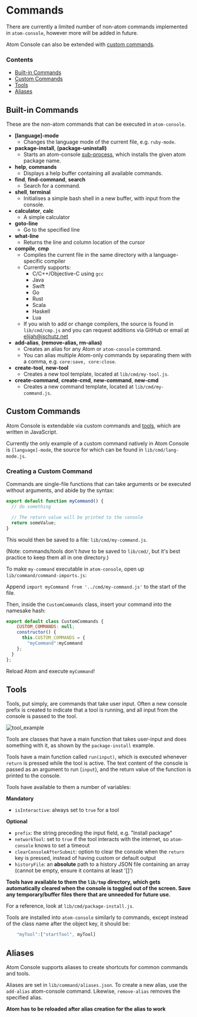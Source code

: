# Commands
There are currently a limited number of non-atom commands implemented in `atom-console`, however more will be added in future.

Atom Console can also be extended with [custom commands](#custom-commands).

### Contents
* [Built-in Commands](#built-in-commands)
* [Custom Commands](#custom-commands)
* [Tools](#tools)
* [Aliases](#aliases)

## Built-in Commands
These are the non-atom commands that can be executed in `atom-console`.
* __[language]-mode__
  * Changes the language mode of the current file, e.g. `ruby-mode`.
* __package-install__, __(package-uninstall)__
  * Starts an atom-console [sub-process](#tools), which installs the given atom package name.
* __help__, __commands__
  * Displays a help buffer containing all available commands.
* __find__, __find-command__, __search__
  * Search for a command.
* __shell__, __terminal__
  * Initialises a simple bash shell in a new buffer, with input from the console.
* __calculator__, __calc__
  * A simple calculator
* __goto-line__
  * Go to the specified line
* __what-line__
  * Returns the line and column location of the cursor
* __compile__, __cmp__
  * Compiles the current file in the same directory with a language-specific compiler
  * Currently supports:
    * C/C++/Objective-C using `gcc`
    * Java
    * Swift
    * Go
    * Rust
    * Scala
    * Haskell
    * Lua
  * If you wish to add or change compilers, the source is found in `lib/cmd/cmp.js` and you can request additions via GitHub or email at elijah@jschutz.net
* __add-alias__, __(remove-alias, rm-alias)__
  * Creates an alias for any Atom or `atom-console` command.
  * You can alias multiple Atom-only commands by separating them with a comma, e.g. `core:save, core:close`.
* __create-tool__, __new-tool__
  * Creates a new tool template, located at `lib/cmd/my-tool.js`.
* __create-command__, __create-cmd__, __new-command__, __new-cmd__
  * Creates a new command template, located at `lib/cmd/my-command.js`.

## Custom Commands
Atom Console is extendable via custom commands and [tools](#tools), which are written in JavaScript.

Currently the only example of a custom command natively in Atom Console is `[language]-mode`, the source for which can be found in `lib/cmd/lang-mode.js`.

### Creating a Custom Command
Commands are single-file functions that can take arguments or be executed without arguments, and abide by the syntax:
```javascript
export default function myCommand() {
  // do something

  // The return value will be printed to the console
  return someValue;
}
```
This would then be saved to a file: `lib/cmd/my-command.js`.

(Note: commands/tools don't *have* to be saved to `lib/cmd/`, but it's best practice to keep them all in one directory.)

To make `my-command` executable in `atom-console`, open up `lib/command/command-imports.js`:

Append `import myCommand from '../cmd/my-command.js'` to the start of the file.

Then, inside the `CustomCommands` class, insert your command into the namesake hash:
```javascript
export default class CustomCommands {
    CUSTOM_COMMANDS: null;
    constructor() {
      this.CUSTOM_COMMANDS = {
        "myCommand":myCommand
    };
  }
};
```
Reload Atom and execute `myCommand`!

## Tools
Tools, put simply, are commands that take user input. Often a new console prefix is created to indicate that a tool is running, and all input from the console is passed to the tool.

![tool_example](https://cloud.githubusercontent.com/assets/17667220/19625659/441bf612-9966-11e6-86af-933a4547281a.gif)

Tools are classes that have a main function that takes user-input and does something with it, as shown by the `package-install` example.

Tools have a main function called `run(input)`, which is executed whenever `return` is pressed while the tool is active. The text content of the console is passed as an argument to run (`input`), and the return value of the function is printed to the console.

Tools have available to them a number of variables:

__Mandatory__
* `isInteractive`: always set to `true` for a tool

__Optional__
* `prefix`: the string preceding the input field, e.g. "Install package"
* `networkTool`: set to `true` if the tool interacts with the internet, so `atom-console` knows to set a timeout
* `clearConsoleAfterSubmit`: option to clear the console when the `return` key is pressed, instead of having custom or default output
* `historyFile`: an __absolute__ path to a history JSON file containing an array (cannot be empty, ensure it contains at least '[]')

__Tools have available to them the `lib/tmp` directory, which gets automatically cleared when the console is toggled out of the screen. Save any temporary/buffer files there that are unneeded for future use.__

For a reference, look at `lib/cmd/package-install.js`.

Tools are installed into `atom-console` similarly to commands, except instead of the class name after the object key, it should be:
```javascript
    "myTool":["startTool", myTool]
```

## Aliases
Atom Console supports aliases to create shortcuts for common commands and tools.

Aliases are set in `lib/command/aliases.json`.
To create a new alias, use the `add-alias` atom-console command. Likewise, `remove-alias` removes the specified alias.

__Atom has to be reloaded after alias creation for the alias to work__
